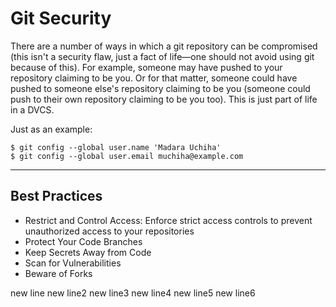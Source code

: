# Git Security
There are a number of ways in which a git repository can be compromised (this isn't a security flaw, just a fact of life—one should not avoid using git because of this). For example, someone may have pushed to your repository claiming to be you. Or for that matter, someone could have pushed to someone else's repository claiming to be you (someone could push to their own repository claiming to be you too). This is just part of life in a DVCS.

Just as an example:
```
$ git config --global user.name 'Madara Uchiha'
$ git config --global user.email muchiha@example.com
```
---
## Best Practices
- Restrict and Control Access: Enforce strict access controls to prevent unauthorized access to your repositories
- Protect Your Code Branches
-  Keep Secrets Away from Code
- Scan for Vulnerabilities
- Beware of Forks

new line
new line2
new line3
new line4 
new line5
new line6
